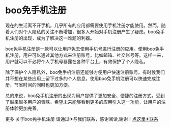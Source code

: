 # boo免手机注册

现在的生活离不开手机，几乎所有的应用都需要使用手机注册才能使用。然而，随着人们对个人隐私的关注不断增加，很多人开始对手机注册产生了疑虑。boo免手机注册的出现，成为了解决这一难题的利器。

boo免手机注册是一款可以让用户免去使用手机号进行注册的应用。使用boo免手机注册，用户可以通过其他方式来注册账号，比如邮箱、社交账号等。这样一来，用户就可以不必将个人手机号暴露在各种平台上，有效保护了个人隐私。

除了保护个人隐私外，boo免手机注册还能够方便用户快速注册账号。有时候我们并不想在某些应用上留下过多的个人信息，使用boo免手机注册可以快速完成注册，节省时间的同时也更加方便。

总的来说，boo免手机注册的出现为用户提供了更加安全、便捷的注册方式，受到了越来越多用户的青睐。希望未来能够看到更多的应用引入这一功能，让用户的注册体验更加完善。

更多 关于boo免手机注册 请通过✈与我们联系，感谢阅读,谢谢！[点这里✈联系](https://add.k02.cc)